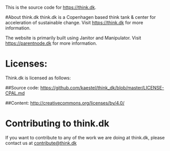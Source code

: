 This is the source code for https://think.dk.

#About think.dk
think.dk is a Copenhagen based think tank & center for acceleration of sustainable change. Visit https://think.dk for more information.

The website is primarily built using Janitor and Manipulator. Visit https://parentnode.dk for more information.


# Licenses:
Think.dk is licensed as follows:

##Source code:
https://github.com/kaestel/think_dk/blob/master/LICENSE-CPAL.md

##Content:
http://creativecommons.org/licenses/by/4.0/


# Contributing to think.dk

If you want to contribute to any of the work we are doing at think.dk, please contact us at [contribute@think.dk](mailto:contribute@think.dk)
